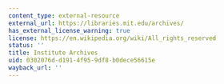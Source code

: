 ```yaml
---
content_type: external-resource
external_url: https://libraries.mit.edu/archives/
has_external_license_warning: true
license: https://en.wikipedia.org/wiki/All_rights_reserved
status: ''
title: Institute Archives
uid: 0302076d-d191-4f95-9df8-b0dece56615e
wayback_url: ''
---
```


